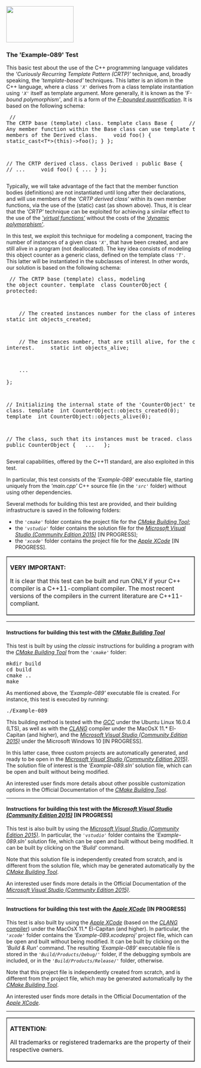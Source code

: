 <IMG src="http://davidcanino.github.io/img/logo-sun.jpg" border="0" width="180" height="97">

<H3>The 'Example-089' Test</H3>

This basic test about the use of the C++ programming language validates the <i>'Curiously Recurring Template Pattern (CRTP)'</i> technique, and, broadly speaking, the <i>'template-based'</i> techniques. This latter is an idiom in the C++ language, where a class <code><i>'X'</i></code> derives from a class template instantiation using <code><i>'X'</i></code> itself as template argument. More generally, it is known as the <i>'F-bound polymorphism'</i>, and it is a form of the <i><A href="https://en.wikipedia.org/wiki/Bounded_quantification#F-bounded_quantification">F-bounded quantification</A></i>. It is based on the following schema:<p><pre>
// The CRTP base (template) class.
template<class T> class Base
{
&nbsp; &nbsp; // Any member function within the Base class can use template to access members of the Derived class.
&nbsp; &nbsp; void foo() { static_cast<T*>(this)->foo(); }
};

// The CRTP derived class.
class Derived : public Base<Derived>
{
&nbsp; &nbsp; // ...
&nbsp; &nbsp; void foo() { ... }
};</pre><p>

Typically, we will take advantage of the fact that the member function bodies (definitions) are not instantiated until long after their declarations, and will use members of the <i>'CRTP derived class'</i> within its own member functions, via the use of the (static) cast (as shown above). Thus, it is clear that the <i>'CRTP'</i> technique can be exploited for achieving a similar effect to the use of the <A href="https://en.wikipedia.org/wiki/Virtual_function"><i>'virtual functions'</i></A> without the costs of the <A href="https://en.wikipedia.org/wiki/Name_binding"><i>'dynamic polymorphism'</i></A>.<p>In this test, we exploit this technique for modeling a component, tracing the number of instances of a given class <code><i>'X'</i></code>, that have been created, and are still alive in a program (not deallocated). The key idea consists of modeling this object counter as a generic class, defined on the template class <code><i>'T'</i></code>. This latter will be instantiated in the subclasses of interest. In other words, our solution is based on the following schema:<p><pre>
// The CRTP base (template) class, modeling the object counter.
template <typename T> class CounterObject 
{ 
&nbsp; &nbsp; protected:

&nbsp; &nbsp; // The created instances number for the class of interest.
&nbsp; &nbsp; static int objects_created;

&nbsp; &nbsp; // The instances number, that are still alive, for the class of interest.
&nbsp; &nbsp; static int objects_alive;

&nbsp; &nbsp; ...  
};

// Initializing the internal state of the 'CounterObject' template class.
template <typename T> int CounterObject<T>::objects_created(0);
template <typename T> int CounterObject<T>::objects_alive(0);

// The class, such that its instances must be traced.
class X : public CounterObject<X> { &nbsp; ... &nbsp; };</pre><p>

Several capabilities, offered by the C++11 standard, are also exploited in this test.<p>In particular, this test consists of the <i>'Example-089'</i> executable file, starting uniquely from the <i>'main.cpp'</i> C++ source file (in the <code><i>'src'</i></code> folder) without using other dependencies.<p>Several methods for building this test are provided, and their building infrastructure is saved in the following folders:<p><ul>
<li>the <i><code>'cmake'</code></i> folder contains the project file for the <i><A href="http://cmake.org">CMake Building Tool</A></i>;</li>
<li>the <i><code>'vstudio'</code></i> folder contains the solution file for the <i><A href="http://www.visualstudio.com/">Microsoft Visual Studio (Community Edition 2015)</A></i> [IN PROGRESS];</li>
<li>the <i><code>'xcode'</code></i> folder contains the project file for the <i><A href="http://developer.apple.com/xcode/">Apple XCode</A></i> [IN PROGRESS].</li></ul>

<p><table border=1 width=100%><tr><td><p><b>VERY IMPORTANT:</b><p>It is clear that this test can be built and run ONLY if your C++ compiler is a C++11-compliant compiler. The most recent versions of the compilers in the current literature are C++11-compliant.<p></td></tr></table><p><hr><p>

<h4>Instructions for building this test with the <i><A href="http://cmake.org">CMake Building Tool</A></i></h4>

This test is built by using the <i>classic</i> instructions for building a program with the <i><A href="http://cmake.org">CMake Building Tool</A></i> from the <i><code>'cmake'</code></i> folder:
<pre>mkdir build
cd build
cmake ..
make
</pre><p>As mentioned above, the <i>'Example-089'</i> executable file is created. For instance, this test is executed by running:<pre>./Example-089</pre><p>This building method is tested with the <A href="http://gcc.gnu.org/"><i>GCC</i></A> under the Ubuntu Linux 16.0.4 (LTS), as well as with the <A href="http://clang.llvm.org/"><i>CLANG</i></A> compiler under the MacOsX 11.* El-Capitan (and higher), and the <A href="http://www.visualstudio.com/"><i>Microsoft Visual Studio (Community Edition 2015)</i></A> under the Microsoft Windows 10 [IN PROGRESS].

In this latter case, three custom projects are automatically generated, and ready to be open in the <A href="http://www.visualstudio.com/"><i>Microsoft Visual Studio (Community Edition 2015)</i></A>. The solution file of interest is the <i>'Example-089.sln'</i> solution file, which can be open and built without being modified.<p>An interested user finds more details about other possible customization options in the Official Documentation of the <i><A href="http://cmake.org">CMake Building Tool</A></i>.<p><hr><p>

<h4>Instructions for building this test with the <i><A href="http://www.visualstudio.com/">Microsoft Visual Studio (Community Edition 2015)</A></i> [IN PROGRESS]</h4>

This test is also built by using the <A href="http://www.visualstudio.com/"><i>Microsoft Visual Studio (Community Edition 2015)</i></A>. In particular, the <i><code>'vstudio'</code></i> folder contains the <i>'Example-089.sln'</i> solution file, which can be open and built without being modified. It can be built by clicking on the <i>'Build'</i> command.

Note that this solution file is independently created from scratch, and is different from the solution file, which may be generated automatically by the <i><A href="http://cmake.org">CMake Building Tool</A></i>.<p>An interested user finds more details in the Official Documentation of the <i><A href="http://www.visualstudio.com/">Microsoft Visual Studio (Community Edition 2015)</A></i>.<p><hr><p>

<h4>Instructions for building this test with the <i><A href="http://developer.apple.com/xcode/">Apple XCode</A></i> [IN PROGRESS]</h4>

This test is also built by using the <A href="http://developer.apple.com/xcode/"><i>Apple XCode</i></A> (based on the <A href="http://clang.llvm.org/"><i>CLANG</i> compiler</A>) under the MacOsX 11.* El-Capitan (and higher). In particular, the <i><code>'xcode'</code></i> folder contains the <i>'Example-089.xcodeproj'</i> project file, which can be open and built without being modified. It can be built by clicking on the <i>'Build & Run'</i> command. The resulting <i>'Example-089'</i> executable file is stored in the <i><code>'Build/Products/Debug/'</code></i> folder, if the debugging symbols are included, or in the <i><code>'Build/Products/Release/'</code></i> folder, otherwise.<p>

Note that this project file is independently created from scratch, and is different from the project file, which may be generated automatically by the <i><A href="http://cmake.org">CMake Building Tool</A></i>.<p>An interested user finds more details in the Official Documentation of the <A href="http://developer.apple.com/xcode/"><i>Apple XCode</i></A>.<p><hr><p><table border=1><tr><td><p><b>ATTENTION:</b><p>All trademarks or registered trademarks are the property of their respective owners.</td></tr></table>
